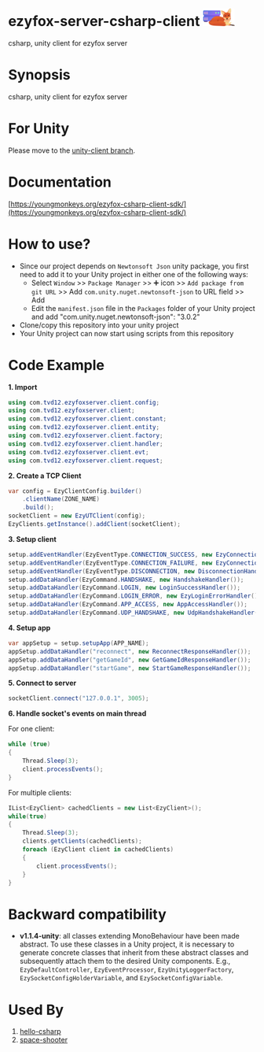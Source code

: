 # ezyfox-server-csharp-client <img src="https://github.com/youngmonkeys/ezyfox-server/blob/master/logo.png" width="64" />
csharp, unity client for ezyfox server

# Synopsis

csharp, unity client for ezyfox server

# For Unity

Please move to the [unity-client branch](https://github.com/youngmonkeys/ezyfox-server-csharp-client/tree/unity-client).

# Documentation

[https://youngmonkeys.org/ezyfox-csharp-client-sdk/](https://youngmonkeys.org/ezyfox-csharp-client-sdk/)

# How to use?
* Since our project depends on `Newtonsoft Json` unity package, you first need to add it to your Unity project in either one of the following ways:
   - Select `Window` >> `Package Manager` >> :heavy_plus_sign: icon >> `Add package from git URL` >> Add `com.unity.nuget.newtonsoft-json` to URL field >> Add
   - Edit the `manifest.json` file in the `Packages` folder of your Unity project and add "com.unity.nuget.newtonsoft-json": "3.0.2"
* Clone/copy this repository into your unity project
* Your Unity project can now start using scripts from this repository

# Code Example

**1. Import**

```csharp
using com.tvd12.ezyfoxserver.client.config;
using com.tvd12.ezyfoxserver.client;
using com.tvd12.ezyfoxserver.client.constant;
using com.tvd12.ezyfoxserver.client.entity;
using com.tvd12.ezyfoxserver.client.factory;
using com.tvd12.ezyfoxserver.client.handler;
using com.tvd12.ezyfoxserver.client.evt;
using com.tvd12.ezyfoxserver.client.request;
```

**2. Create a TCP Client**

```csharp
var config = EzyClientConfig.builder()
    .clientName(ZONE_NAME)
    .build();
socketClient = new EzyUTClient(config);
EzyClients.getInstance().addClient(socketClient);
```

**3. Setup client**

```csharp
setup.addEventHandler(EzyEventType.CONNECTION_SUCCESS, new EzyConnectionSuccessHandler());
setup.addEventHandler(EzyEventType.CONNECTION_FAILURE, new EzyConnectionFailureHandler());
setup.addEventHandler(EzyEventType.DISCONNECTION, new DisconnectionHandler());
setup.addDataHandler(EzyCommand.HANDSHAKE, new HandshakeHandler());
setup.addDataHandler(EzyCommand.LOGIN, new LoginSuccessHandler());
setup.addDataHandler(EzyCommand.LOGIN_ERROR, new EzyLoginErrorHandler());
setup.addDataHandler(EzyCommand.APP_ACCESS, new AppAccessHandler());
setup.addDataHandler(EzyCommand.UDP_HANDSHAKE, new UdpHandshakeHandler());
```

**4. Setup app**

```csharp
var appSetup = setup.setupApp(APP_NAME);
appSetup.addDataHandler("reconnect", new ReconnectResponseHandler());
appSetup.addDataHandler("getGameId", new GetGameIdResponseHandler());
appSetup.addDataHandler("startGame", new StartGameResponseHandler());
```

**5. Connect to server**

```csharp
socketClient.connect("127.0.0.1", 3005);
```

**6. Handle socket's events on main thread**

For one client:

```csharp
while (true)
{
	Thread.Sleep(3);
	client.processEvents();
}
```

For multiple clients:

```csharp
IList<EzyClient> cachedClients = new List<EzyClient>();
while(true) 
{
    Thread.Sleep(3);
    clients.getClients(cachedClients);
    foreach (EzyClient client in cachedClients)
    {
        client.processEvents();
    }
}
```

# Backward compatibility
- **v1.1.4-unity**: all classes extending MonoBehaviour have been made abstract. To use these classes in
a Unity project, it is necessary to generate concrete classes that inherit from these abstract classes and
subsequently attach them to the desired Unity components. E.g., `EzyDefaultController`, `EzyEventProcessor`,
`EzyUnityLoggerFactory`, `EzySocketConfigHolderVariable`, and `EzySocketConfigVariable`.

# Used By

1. [hello-csharp](https://github.com/tvd12/ezyfox-server-example/tree/master/hello-csharp)
2. [space-shooter](https://youngmonkeys.org/asset/space-shooter/)
